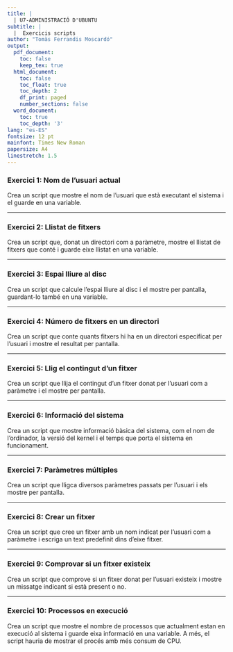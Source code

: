 ```yaml
---
title: |
  | U7-ADMINISTRACIÓ D'UBUNTU
subtitle: |
  |  Exercicis scripts
author: "Tomàs Ferrandis Moscardó"
output:
  pdf_document: 
    toc: false
    keep_tex: true
  html_document:
    toc: false
    toc_float: true
    toc_depth: 2
    df_print: paged
    number_sections: false
  word_document:
    toc: true
    toc_depth: '3'
lang: "es-ES"
fontsize: 12 pt
mainfont: Times New Roman
papersize: A4
linestretch: 1.5
---
```

### **Exercici 1: Nom de l’usuari actual**
Crea un script que mostre el nom de l’usuari que està executant el sistema i el guarde en una variable.

---

### **Exercici 2: Llistat de fitxers**
Crea un script que, donat un directori com a paràmetre, mostre el llistat de fitxers que conté i guarde eixe llistat en una variable.

---

### **Exercici 3: Espai lliure al disc**
Crea un script que calcule l’espai lliure al disc i el mostre per pantalla, guardant-lo també en una variable.

---

### **Exercici 4: Número de fitxers en un directori**
Crea un script que conte quants fitxers hi ha en un directori especificat per l’usuari i mostre el resultat per pantalla.

---

### **Exercici 5: Llig el contingut d’un fitxer**
Crea un script que llija el contingut d’un fitxer donat per l’usuari com a paràmetre i el mostre per pantalla.

---

### **Exercici 6: Informació del sistema**
Crea un script que mostre informació bàsica del sistema, com el nom de l’ordinador, la versió del kernel i el temps que porta el sistema en funcionament.

---

### **Exercici 7: Paràmetres múltiples**
Crea un script que lligca diversos paràmetres passats per l’usuari i els mostre per pantalla.

---

### **Exercici 8: Crear un fitxer**
Crea un script que cree un fitxer amb un nom indicat per l’usuari com a paràmetre i escriga un text predefinit dins d’eixe fitxer.

---

### **Exercici 9: Comprovar si un fitxer existeix**
Crea un script que comprove si un fitxer donat per l’usuari existeix i mostre un missatge indicant si està present o no.

---

### **Exercici 10: Processos en execució**

Crea un script que mostre el nombre de processos que actualment estan en execució al sistema i guarde eixa informació en una variable. A més, el script hauria de mostrar el procés amb més consum de CPU.